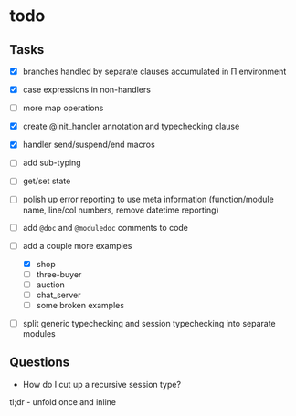 # todo

## Tasks

- [x] branches handled by separate clauses accumulated in Π environment
- [x] case expressions in non-handlers
- [ ] more map operations

- [x] create @init_handler annotation and typechecking clause
- [x] handler send/suspend/end macros
- [ ] add sub-typing
- [ ] get/set state

- [ ] polish up error reporting to use meta information (function/module name, line/col numbers, remove datetime reporting)
- [ ] add `@doc` and `@moduledoc` comments to code
- [ ] add a couple more examples
  - [x] shop
  - [ ] three-buyer
  - [ ] auction
  - [ ] chat_server
  - [ ] some broken examples
- [ ] split generic typechecking and session typechecking into separate modules



## Questions

- How do I cut up a recursive session type? 

tl;dr - unfold once and inline


